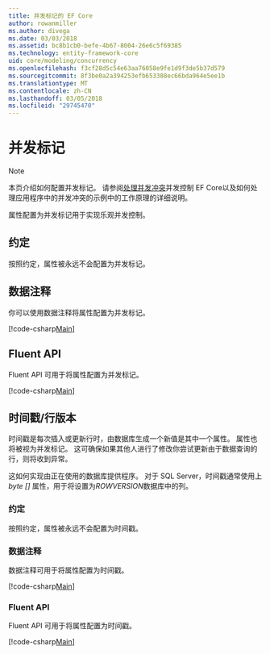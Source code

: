 ```yaml
---
title: 并发标记的 EF Core
author: rowanmiller
ms.author: divega
ms.date: 03/03/2018
ms.assetid: bc8b1cb0-befe-4b67-8004-26e6c5f69385
ms.technology: entity-framework-core
uid: core/modeling/concurrency
ms.openlocfilehash: f3cf28d5c54e63aa76058e9fe1d9f3de5b37d579
ms.sourcegitcommit: 8f3be0a2a394253efb653388ec66bda964e5ee1b
ms.translationtype: MT
ms.contentlocale: zh-CN
ms.lasthandoff: 03/05/2018
ms.locfileid: "29745470"
---
```

# <a name="concurrency-tokens"></a>并发标记

> [!NOTE]
> 本页介绍如何配置并发标记。 请参阅[处理并发冲突](../saving/concurrency.md)并发控制 EF Core以及如何处理应用程序中的并发冲突的示例中的工作原理的详细说明。

属性配置为并发标记用于实现乐观并发控制。

## <a name="conventions"></a>约定

按照约定，属性被永远不会配置为并发标记。

## <a name="data-annotations"></a>数据注释

你可以使用数据注释将属性配置为并发标记。

[!code-csharp[Main](../../../samples/core/Modeling/DataAnnotations/Samples/Concurrency.cs#ConfigureConcurrencyAnnotations)]

## <a name="fluent-api"></a>Fluent API

Fluent API 可用于将属性配置为并发标记。

[!code-csharp[Main](../../../samples/core/Modeling/FluentAPI/Samples/Concurrency.cs#ConfigureConcurrencyFluent)]

## <a name="timestamprow-version"></a>时间戳/行版本

时间戳是每次插入或更新行时，由数据库生成一个新值是其中一个属性。 属性也将被视为并发标记。 这可确保如果其他人进行了修改你尝试更新由于数据查询的行，则将收到异常。

这如何实现由正在使用的数据库提供程序。 对于 SQL Server，时间戳通常使用上*byte []* 属性，用于将设置为*ROWVERSION*数据库中的列。

### <a name="conventions"></a>约定

按照约定，属性被永远不会配置为时间戳。

### <a name="data-annotations"></a>数据注释

数据注释可用于将属性配置为时间戳。

[!code-csharp[Main](../../../samples/core/Modeling/DataAnnotations/Samples/Timestamp.cs#ConfigureTimestampAnnotations)]

### <a name="fluent-api"></a>Fluent API

Fluent API 可用于将属性配置为时间戳。

[!code-csharp[Main](../../../samples/core/Modeling/FluentAPI/Samples/Timestamp.cs#ConfigureTimestampFluent)]
